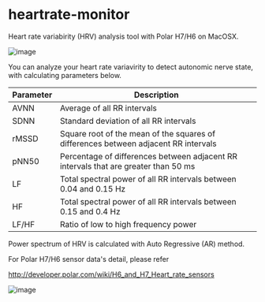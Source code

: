# heartrate-monitor

Heart rate variabirity (HRV) analysis tool with Polar H7/H6 on MacOSX.

![image](http://narr.jp/private/miyoshi/heartrate_monitor/hrv_screen1.png)

You can analyze your heart rate variavirity to detect autonomic nerve state, with calculating parameters below.

| Parameter | Description                                                                         |
|-----------|-------------------------------------------------------------------------------------|
| AVNN      | Average of all RR intervals                                                         |
| SDNN      | Standard deviation of all RR intervals                                              |
| rMSSD     | Square root of the mean of the squares of differences between adjacent RR intervals |
| pNN50     | Percentage of differences between adjacent RR intervals that are greater than 50 ms |
| LF        | Total spectral power of all RR intervals between 0.04 and 0.15 Hz                   |
| HF        | Total spectral power of all RR intervals between 0.15 and 0.4 Hz                    |
| LF/HF     | Ratio of low to high frequency power                                                |

Power spectrum of HRV is calculated with Auto Regressive (AR) method.

For Polar H7/H6 sensor data's detail, please refer

http://developer.polar.com/wiki/H6_and_H7_Heart_rate_sensors

![image](http://narr.jp/private/miyoshi/heartrate_monitor/polar_h7.jpg)
